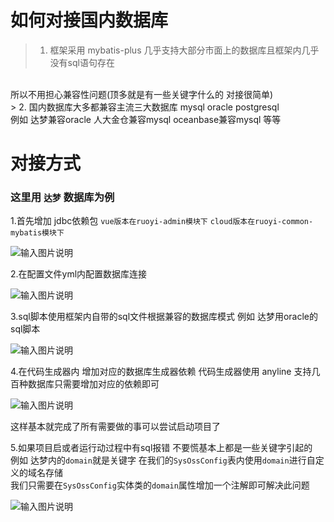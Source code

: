# 如何对接国内数据库

> 1. 框架采用 mybatis-plus 几乎支持大部分市面上的数据库且框架内几乎没有sql语句存在
<br>
所以不用担心兼容性问题(顶多就是有一些关键字什么的 对接很简单)
<br>
> 2. 国内数据库大多都兼容主流三大数据库 mysql oracle postgresql
<br>
例如 达梦兼容oracle 人大金仓兼容mysql oceanbase兼容mysql 等等

# 对接方式

### 这里用 `达梦` 数据库为例

1.首先增加 jdbc依赖包 `vue版本在ruoyi-admin模块下` `cloud版本在ruoyi-common-mybatis模块下`

![输入图片说明](https://foruda.gitee.com/images/1723288594335994875/216ae8e7_1766278.png "屏幕截图")

2.在配置文件yml内配置数据库连接

![输入图片说明](https://foruda.gitee.com/images/1723288760519808620/3db91ba5_1766278.png "屏幕截图")

3.sql脚本使用框架内自带的sql文件根据兼容的数据库模式 例如 达梦用oracle的sql脚本

![输入图片说明](https://foruda.gitee.com/images/1723289018873298537/4d95c892_1766278.png "屏幕截图")

4.在代码生成器内 增加对应的数据库生成器依赖 代码生成器使用 anyline 支持几百种数据库只需要增加对应的依赖即可

![输入图片说明](https://foruda.gitee.com/images/1723288974693848785/3e8fc61f_1766278.png "屏幕截图")

这样基本就完成了所有需要做的事可以尝试启动项目了

5.如果项目启或者运行动过程中有sql报错 不要慌基本上都是一些关键字引起的
<br>
例如 达梦内的`domain`就是关键字 在我们的`SysOssConfig`表内使用`domain`进行自定义的域名存储
<br>
我们只需要在`SysOssConfig`实体类的`domain`属性增加一个注解即可解决此问题

![输入图片说明](https://foruda.gitee.com/images/1723289232470339283/480d5172_1766278.png "屏幕截图")
